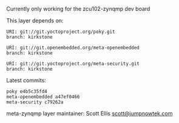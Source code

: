 Currently only working for the zcu102-zynqmp dev board

This layer depends on:

    URI: git://git.yoctoproject.org/poky.git
    branch: kirkstone

    URI: git://git.openembedded.org/meta-openembedded
    branch: kirkstone

    URI: git://git.yoctoproject.org/meta-security.git
    branch: kirkstone

Latest commits:

    poky e4b5c35fd4
    meta-openembedded a47ef0466
    meta-security c79262a

meta-zynqmp layer maintainer: Scott Ellis <scott@jumpnowtek.com>
